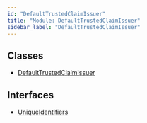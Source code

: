 ```yaml
---
id: "DefaultTrustedClaimIssuer"
title: "Module: DefaultTrustedClaimIssuer"
sidebar_label: "DefaultTrustedClaimIssuer"
---
```


## Classes

- [DefaultTrustedClaimIssuer](../../../../classes/API/Entities/DefaultTrustedClaimIssuer/DefaultTrustedClaimIssuer.md)

## Interfaces

- [UniqueIdentifiers](../../../../interfaces/API/Entities/DefaultTrustedClaimIssuer/UniqueIdentifiers/UniqueIdentifiers.md)

